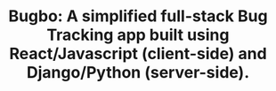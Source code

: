 <h1 align="center">
Bugbo: A simplified full-stack Bug Tracking app built using React/Javascript (client-side) and Django/Python (server-side).
</h1>
